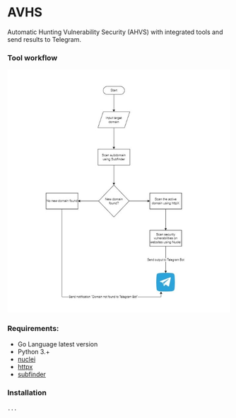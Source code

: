 # AVHS
Automatic Hunting Vulnerability Security (AHVS) with integrated tools and send results to Telegram.

### Tool workflow
<img src="https://github.com/mochammadrafi/ahvs/blob/main/doc/images/ahvs_workflow.jpg?raw=true" width="650">

### Requirements: 
- Go Language latest version
- Python 3.+
- [nuclei](https://github.com/projectdiscovery/nuclei)
- [httpx](https://github.com/projectdiscovery/httpx)
- [subfinder](https://github.com/projectdiscovery/subfinder)

### Installation
`...`
